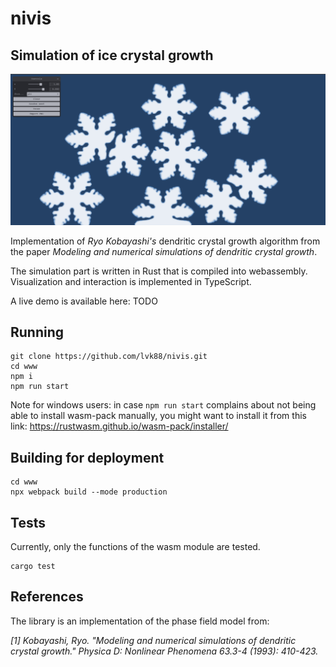 # nivis
## Simulation of ice crystal growth 

![nivis](assets/nivis.png)

Implementation of _Ryo Kobayashi's_ dendritic crystal growth algorithm from the paper _Modeling and numerical simulations of dendritic crystal growth_.

The simulation part is written in Rust that is compiled into webassembly. Visualization and interaction is implemented in TypeScript.

A live demo is available here: TODO

## Running

```
git clone https://github.com/lvk88/nivis.git
cd www
npm i
npm run start
```

Note for windows users: in case `npm run start` complains about not being able to install wasm-pack manually, you might want to install it from this link:
https://rustwasm.github.io/wasm-pack/installer/

## Building for deployment

```
cd www
npx webpack build --mode production
```

## Tests

Currently, only the functions of the wasm module are tested.

```
cargo test
```

## References

The library is an implementation of the phase field model from:

_[1] Kobayashi, Ryo. "Modeling and numerical simulations of dendritic crystal growth." Physica D: Nonlinear Phenomena 63.3-4 (1993): 410-423._
